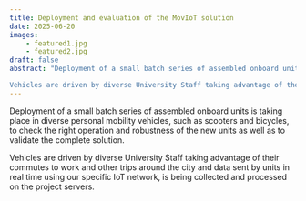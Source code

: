```yaml
---
title: Deployment and evaluation of the MovIoT solution
date: 2025-06-20
images:
    - featured1.jpg
    - featured2.jpg
draft: false
abstract: "Deployment of a small batch series of assembled onboard units is taking place in diverse personal mobility vehicles, such as scooters and bicycles, to check the right operation and robustness of the new units as well as to validate the complete solution.

Vehicles are driven by diverse University Staff taking advantage of their commutes to work and other trips around the city and data sent by units in real time using our specific IoT network, is being collected and processed on the project servers."
---
```


Deployment of a small batch series of assembled onboard units is taking place in diverse personal mobility vehicles, such as scooters and bicycles, to check the right operation and robustness of the new units as well as to validate the complete solution.

Vehicles are driven by diverse University Staff taking advantage of their commutes to work and other trips around the city and data sent by units in real time using our specific IoT network, is being collected and processed on the project servers.

<!--more-->
